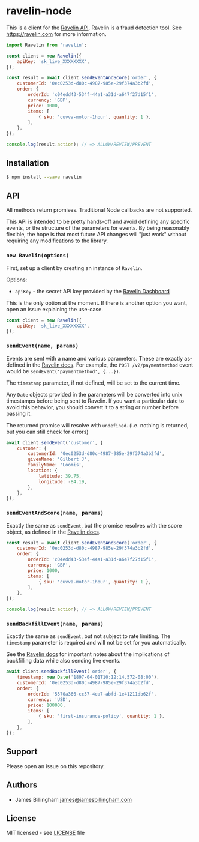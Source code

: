 # ravelin-node

This is a client for the [Ravelin API](https://developer.ravelin.com). Ravelin
is a fraud detection tool. See https://ravelin.com for more information.

```js
import Ravelin from 'ravelin';

const client = new Ravelin({
	apiKey: 'sk_live_XXXXXXXX',
});

const result = await client.sendEventAndScore('order', {
	customerId: '0ec0253d-d80c-4987-985e-29f374a3b2fd',
	order: {
		orderId: 'c04edd43-534f-44a1-a31d-a647f27d15f1',
		currency: 'GBP',
		price: 1000,
		items: [
			{ sku: 'cuvva-motor-1hour', quantity: 1 },
		],
	},
});

console.log(result.action); // => ALLOW/REVIEW/PREVENT
```

## Installation

```bash
$ npm install --save ravelin
```

## API

All methods return promises. Traditional Node callbacks are not supported.

This API is intended to be pretty hands-off and avoid defining any specific
events, or the structure of the parameters for events. By being reasonably
flexible, the hope is that most future API changes will "just work" without
requiring any modifications to the library.

### `new Ravelin(options)`

First, set up a client by creating an instance of `Ravelin`.

Options:

- `apiKey` - the secret API key provided by the [Ravelin Dashboard](https://dashboard.ravelin.com/#/settings)

This is the only option at the moment. If there is another option you want, open
an issue explaining the use-case.

```js
const client = new Ravelin({
	apiKey: 'sk_live_XXXXXXXX',
});
```

### `sendEvent(name, params)`

Events are sent with a name and various parameters. These are exactly as-defined
in the [Ravelin docs](https://developer.ravelin.com/#events). For example, the
`POST /v2/paymentmethod` event would be `sendEvent('paymentmethod', {...})`.

The `timestamp` parameter, if not defined, will be set to the current time.

Any `Date` objects provided in the parameters will be converted into unix
timestamps before being sent to Ravelin. If you want a particular date to avoid
this behavior, you should convert it to a string or number before passing it.

The returned promise will resolve with `undefined`. (i.e. nothing is returned,
but you can still check for errors)

```js
await client.sendEvent('customer', {
	customer: {
		customerId: '0ec0253d-d80c-4987-985e-29f374a3b2fd',
		givenName: 'Gilbert J',
		familyName: 'Loomis',
		location: {
			latitude: 39.75,
			longitude: -84.19,
		},
	},
});
```

### `sendEventAndScore(name, params)`

Exactly the same as `sendEvent`, but the promise resolves with the score object,
as defined in the [Ravelin docs](https://developer.ravelin.com/#response).

```js
const result = await client.sendEventAndScore('order', {
	customerId: '0ec0253d-d80c-4987-985e-29f374a3b2fd',
	order: {
		orderId: 'c04edd43-534f-44a1-a31d-a647f27d15f1',
		currency: 'GBP',
		price: 1000,
		items: [
			{ sku: 'cuvva-motor-1hour', quantity: 1 },
		],
	},
});

console.log(result.action); // => ALLOW/REVIEW/PREVENT
```

### `sendBackfillEvent(name, params)`

Exactly the same as `sendEvent`, but not subject to rate limiting. The
`timestamp` parameter is required and will not be set for you automatically.

See the [Ravelin docs](https://developer.ravelin.com/#backfill) for important
notes about the implications of backfilling data while also sending live events.

```js
await client.sendBackfillEvent('order', {
	timestamp: new Date('1897-04-01T10:12:14.572-08:00'),
	customerId: '0ec0253d-d80c-4987-985e-29f374a3b2fd',
	order: {
		orderId: '5570a366-cc57-4ea7-abfd-1e41211db62f',
		currency: 'USD',
		price: 100000,
		items: [
			{ sku: 'first-insurance-policy', quantity: 1 },
		],
	},
});
```

## Support

Please open an issue on this repository.

## Authors

- James Billingham <james@jamesbillingham.com>

## License

MIT licensed - see [LICENSE](LICENSE) file
